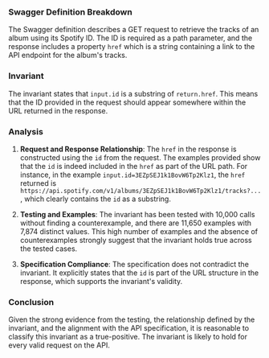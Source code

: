### Swagger Definition Breakdown
The Swagger definition describes a GET request to retrieve the tracks of an album using its Spotify ID. The ID is required as a path parameter, and the response includes a property `href` which is a string containing a link to the API endpoint for the album's tracks.

### Invariant
The invariant states that `input.id` is a substring of `return.href`. This means that the ID provided in the request should appear somewhere within the URL returned in the response.

### Analysis
1. **Request and Response Relationship**: The `href` in the response is constructed using the `id` from the request. The examples provided show that the `id` is indeed included in the `href` as part of the URL path. For instance, in the example `input.id=3EZpSEJ1k1BovW6Tp2Klz1`, the `href` returned is `https://api.spotify.com/v1/albums/3EZpSEJ1k1BovW6Tp2Klz1/tracks?...`, which clearly contains the `id` as a substring.

2. **Testing and Examples**: The invariant has been tested with 10,000 calls without finding a counterexample, and there are 11,650 examples with 7,874 distinct values. This high number of examples and the absence of counterexamples strongly suggest that the invariant holds true across the tested cases.

3. **Specification Compliance**: The specification does not contradict the invariant. It explicitly states that the `id` is part of the URL structure in the response, which supports the invariant's validity.

### Conclusion
Given the strong evidence from the testing, the relationship defined by the invariant, and the alignment with the API specification, it is reasonable to classify this invariant as a true-positive. The invariant is likely to hold for every valid request on the API.
